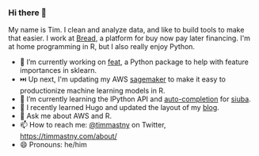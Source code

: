 ### Hi there 👋

My name is Tim. I clean and analyze data, and like to build tools to make that easier. 
I work at [Bread](https://www.breadpayments.com/), a platform for buy now pay later financing.
I'm at home programming in R, but I also really enjoy Python. 

- 🔭 I’m currently working on [feat](https://github.com/tmastny/feat), a Python package to help with feature importances in sklearn. 
- ⏭️ Up next, I'm updating my AWS [sagemaker](https://github.com/tmastny/sagemaker) to make it easy to productionize machine learning models in R.
- 🌱 I’m currently learning the IPython API and [auto-completion](https://github.com/machow/siuba/pull/249) for [siuba](https://github.com/machow/siuba).
- 📖 I recently learned Hugo and updated the layout of my [blog](https://timmastny.com/).
- 💬 Ask me about AWS and R.
- 📫 How to reach me: [@timmastny](https://twitter.com/timmastny) on Twitter, https://timmastny.com/about/
- 😄 Pronouns: he/him
